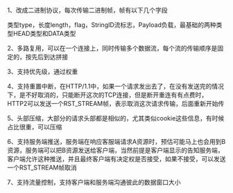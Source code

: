1、改成二进制协议，每次传输二进制帧，帧有以下几个字段

类型type，长度length，flag，StringID流标志，Payload负载，最基础的两种类型HEAD类型和DATA类型

2、多路复用，可以在一个连接上，同时传输多个数据流，每个流的传输顺序是固定的，按先后到达拼接

3、支持优先级，通过权重

4、支持重置中断，在HTTP/1.1中，如果一个请求发出去了，在没有发送完的情况下，是不好取消的，只能断开这次的TCP连接，但是断开重连有有点费时，HTTP2可以发送一个RST_STREAM帧，表示取消这次请求传输，后面重新开始传

5、头部压缩，大部分的请求头部都是相似的，尤其类似cookie这些信息，有时候占比很重，可以压缩

6、支持服务端推送，服务端在响应客服端请求A资源时，预估可能马上也会用到B资源，服务端可以把B资源发送给客户端，当然前提是客户端显示的告知服务端，客户端允许这种推送，并且最终客户端有决定权是否接受，如果不接受，可以发送一个RST_STREAM帧取消

7、支持流量控制，支持客户端和服务端沟通彼此的数据窗口大小